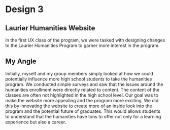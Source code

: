 # Design 3
## Laurier Humanities Website

In the first UX class of the program, we were tasked with designing changes to the Laurier Humanities Program to garner more interest in the program.

## My Angle

Initially, myself and my group members simply looked at how we could potentially influence more high school students to take the humanities program. We conducted simple surveys and saw that the issues around the humanities enrollment were directly related to content. The content of the classes are often not highlighted in the high school level. Our goal was to make the website more appealing and the program more exciting. We did this by innovating the website to create more of an inside look into the program and the potential future of graduates. This would allows students to understand that the humanities have tons to offer not only for a learning experience but also a career.